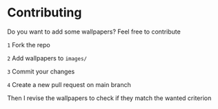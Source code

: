 # Contributing

Do you want to add some wallpapers? Feel free to contribute

`1` Fork the repo

`2` Add wallpapers to `images/`

`3` Commit your changes

`4` Create a new pull request on main branch

Then I revise the wallpapers to check if they match the wanted criterion
